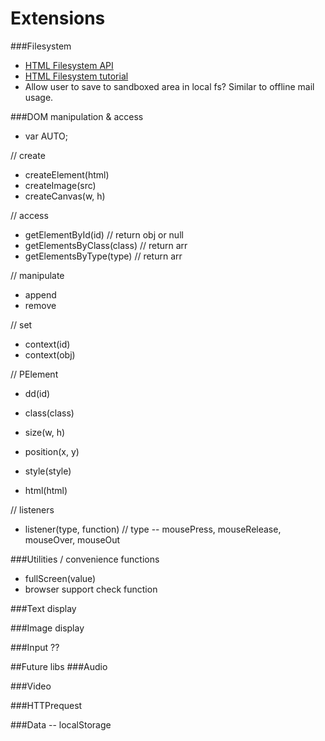 Extensions
==========

###Filesystem
+ [HTML Filesystem API](http://dev.w3.org/2009/dap/file-system/pub/FileSystem/)
+ [HTML Filesystem tutorial](http://www.html5rocks.com/en/tutorials/file/filesystem/#toc-file-writing)
+ Allow user to save to sandboxed area in local fs? Similar to offline mail usage.


###DOM manipulation & access
+ var AUTO;

// create 
+ createElement(html)
+ createImage(src)
+ createCanvas(w, h)

// access
+ getElementById(id) // return obj or null
+ getElementsByClass(class) // return arr
+ getElementsByType(type)  // return arr

// manipulate
+ append
+ remove

// set
+ context(id)
+ context(obj)


// PElement

+ dd(id)
+ class(class)

+ size(w, h) 
+ position(x, y)

+ style(style)

+ html(html)


// listeners
+ listener(type, function) // type -- mousePress, mouseRelease, mouseOver, mouseOut



###Utilities / convenience functions
+ fullScreen(value)
+ browser support check function


###Text display

###Image display <img>

###Input ??



##Future libs
###Audio

###Video

###HTTPrequest

###Data -- localStorage

